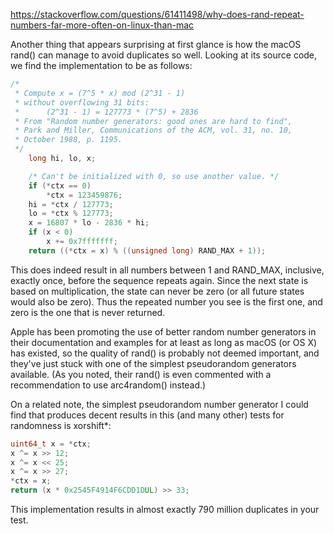 https://stackoverflow.com/questions/61411498/why-does-rand-repeat-numbers-far-more-often-on-linux-than-mac

Another thing that appears surprising at first glance is how the macOS rand() can manage to avoid duplicates so well. Looking at its source code, we find the implementation to be as follows:

```c
/*
 * Compute x = (7^5 * x) mod (2^31 - 1)
 * without overflowing 31 bits:
 *      (2^31 - 1) = 127773 * (7^5) + 2836
 * From "Random number generators: good ones are hard to find",
 * Park and Miller, Communications of the ACM, vol. 31, no. 10,
 * October 1988, p. 1195.
 */
    long hi, lo, x;

    /* Can't be initialized with 0, so use another value. */
    if (*ctx == 0)
        *ctx = 123459876;
    hi = *ctx / 127773;
    lo = *ctx % 127773;
    x = 16807 * lo - 2836 * hi;
    if (x < 0)
        x += 0x7fffffff;
    return ((*ctx = x) % ((unsigned long) RAND_MAX + 1));
```

This does indeed result in all numbers between 1 and RAND_MAX, inclusive, exactly once, before the sequence repeats again. Since the next state is based on multiplication, the state can never be zero (or all future states would also be zero). Thus the repeated number you see is the first one, and zero is the one that is never returned.

Apple has been promoting the use of better random number generators in their documentation and examples for at least as long as macOS (or OS X) has existed, so the quality of rand() is probably not deemed important, and they've just stuck with one of the simplest pseudorandom generators available. (As you noted, their rand() is even commented with a recommendation to use arc4random() instead.)

On a related note, the simplest pseudorandom number generator I could find that produces decent results in this (and many other) tests for randomness is xorshift*:

```c
uint64_t x = *ctx;
x ^= x >> 12;
x ^= x << 25;
x ^= x >> 27;
*ctx = x;
return (x * 0x2545F4914F6CDD1DUL) >> 33;
```

This implementation results in almost exactly 790 million duplicates in your test.
